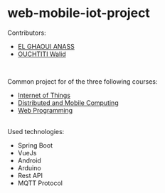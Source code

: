 # web-mobile-iot-project
Contributors:
<ul>
  <li>
		<a href="https://www.linkedin.com/in/anas-el-ghaoui/">EL GHAOUI ANASS</a>
	</li>
	<li>
		<a href="https://www.linkedin.com/in/walid-ouchtiti/">OUCHTITI Walid</a>
	</li>
</ul>
<br>

Common project for of the three following courses:
 
<ul>
  <li>
		<a href="http://majinfo.gitlab.emse.fr/iot/">Internet of Things</a>
	</li>
	<li>
		<a href="https://emse.fr/~picard/cours/android/)">Distributed and Mobile Computing</a>
	</li>
	<li>
		<a href="https://dev-mind.fr/">Web Programming</a>
	</li>
</ul>
<br>
Used technologies:
 
<ul>
	<li>Spring Boot</li>
	<li>VueJs</li>
	<li>Android</li>
	<li>Arduino</li>
	<li>Rest API</li>
	<li>MQTT Protocol</li>
</ul>
<br>
